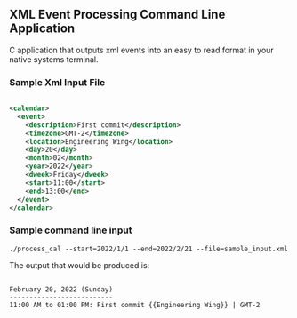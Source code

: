 ## XML Event Processing Command Line Application

C application that outputs xml events into an easy to read format in your native systems terminal.

### Sample Xml Input File

``` xml

<calendar>
  <event>
    <description>First commit</description>
    <timezone>GMT-2</timezone>
    <location>Engineering Wing</location>
    <day>20</day>
    <month>02</month>
    <year>2022</year>
    <dweek>Friday</dweek>
    <start>11:00</start>
    <end>13:00</end>
  </event>
</calendar>

```

### Sample command line input
```
./process_cal --start=2022/1/1 --end=2022/2/21 --file=sample_input.xml
```
The output that would be produced is:
```

February 20, 2022 (Sunday)
--------------------------
11:00 AM to 01:00 PM: First commit {{Engineering Wing}} | GMT-2

```


